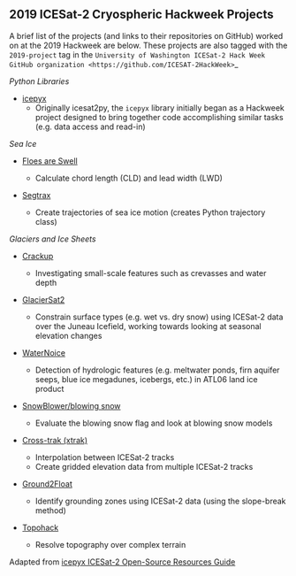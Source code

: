 2019 ICESat-2 Cryospheric Hackweek Projects
-------------------------------------------

A brief list of the projects (and links to their repositories on GitHub) worked on at the 2019 Hackweek are below. These projects are also tagged with the `2019-project` tag in the `University of Washington ICESat-2 Hack Week GitHub organization <https://github.com/ICESAT-2HackWeek>`_

*Python Libraries*

- [icepyx](https://github.com/icesat2py/icepyx)
    - Originally icesat2py, the `icepyx` library initially began as a Hackweek project designed to bring together code accomplishing similar tasks (e.g. data access and read-in)

*Sea Ice*

- [Floes are Swell](https://github.com/ICESAT-2HackWeek/Floes-are-Swell)
  - Calculate chord length (CLD) and lead width (LWD)

- [Segtrax](https://github.com/ICESAT-2HackWeek/segtrax)

  - Create trajectories of sea ice motion (creates Python trajectory class)

*Glaciers and Ice Sheets*

- [Crackup](https://github.com/ICESAT-2HackWeek/crackup)

  - Investigating small-scale features such as crevasses and water depth

- [GlacierSat2](https://github.com/ICESAT-2HackWeek/glaciersat2)

  - Constrain surface types (e.g. wet vs. dry snow) using ICESat-2 data over the Juneau Icefield, working towards looking at seasonal elevation changes

- [WaterNoice](https://github.com/ICESAT-2HackWeek/WaterNoice)

  - Detection of hydrologic features (e.g. meltwater ponds, firn aquifer seeps, blue ice megadunes, icebergs, etc.) in ATL06 land ice product

- [SnowBlower/blowing snow](https://github.com/ICESAT-2HackWeek/Snowblower)

  - Evaluate the blowing snow flag and look at blowing snow models

- [Cross-trak (xtrak)](https://github.com/ICESAT-2HackWeek/xtrak)

  - Interpolation between ICESat-2 tracks
  - Create gridded elevation data from multiple ICESat-2 tracks

- [Ground2Float](https://github.com/ICESAT-2HackWeek/ground2float) 

  - Identify grounding zones using ICESat-2 data (using the slope-break method)

- [Topohack](https://github.com/ICESAT-2HackWeek/topohack)

  - Resolve topography over complex terrain
  
  
Adapted from [icepyx ICESat-2 Open-Source Resources Guide](https://icepyx.readthedocs.io/en/latest/community/resources.html)
